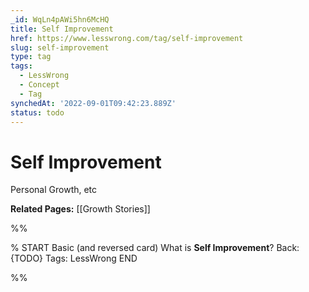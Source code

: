 ```yaml
---
_id: WqLn4pAWi5hn6McHQ
title: Self Improvement
href: https://www.lesswrong.com/tag/self-improvement
slug: self-improvement
type: tag
tags:
  - LessWrong
  - Concept
  - Tag
synchedAt: '2022-09-01T09:42:23.889Z'
status: todo
---
```


# Self Improvement

Personal Growth, etc

**Related Pages:** [[Growth Stories]]


%%

% START
Basic (and reversed card)
What is **Self Improvement**?
Back: {TODO}
Tags: LessWrong
END
<!--ID: 1663156969752-->


%%
	
